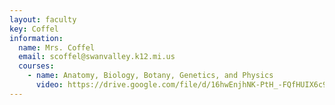 ```yaml
---
layout: faculty
key: Coffel
information:
  name: Mrs. Coffel
  email: scoffel@swanvalley.k12.mi.us
  courses:
    - name: Anatomy, Biology, Botany, Genetics, and Physics
      video: https://drive.google.com/file/d/16hwEnjhNK-PtH_-FQfHUIX6c9zd9NPmV/preview
---
```

